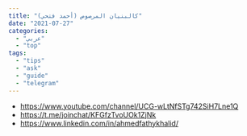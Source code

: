 ```yaml
---
title: "كالبنيان المرصوص (أحمد فتحي)"
date: "2021-07-27"
categories:
  - "عربي"
  - "top"
tags:
  - "tips"
  - "ask"
  - "guide"
  - "telegram"
---
```


- https://www.youtube.com/channel/UCG-wLtNfSTg742SiH7Lne1Q
- https://t.me/joinchat/KFGfzTvoUOk1ZjNk
- https://www.linkedin.com/in/ahmedfathykhalid/
